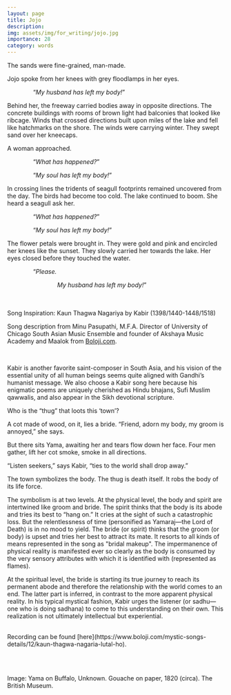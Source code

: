 ```yaml
---
layout: page
title: Jojo
description: 
img: assets/img/for_writing/jojo.jpg
importance: 28
category: words
---
```


The sands were fine-grained, man-made.

Jojo spoke from her knees with grey floodlamps in her eyes.

&emsp;&emsp;&emsp;&emsp; “*My husband has left my body!*”

Behind her, the freeway carried bodies away in opposite directions. The concrete buildings with rooms of brown light had balconies that looked like ribcage.
Winds that crossed directions built upon miles of the lake and fell like hatchmarks on the shore. The winds were carrying winter. They swept sand over her kneecaps.

A woman approached.

&emsp;&emsp;&emsp;&emsp; “*What has happened?*”

&emsp;&emsp;&emsp;&emsp; “*My soul has left my body!*”

In crossing lines the tridents of seagull footprints remained uncovered from the day. The birds had become too cold. The lake continued to boom. She heard a seagull ask her.

&emsp;&emsp;&emsp;&emsp; “*What has happened?*”

&emsp;&emsp;&emsp;&emsp; “*My soul has left my body!*”

The flower petals were brought in. They were gold and pink and encircled her knees like the sunset. They slowly carried her towards the lake. Her eyes closed before they touched the water.

&emsp;&emsp;&emsp;&emsp; “*Please.*

&emsp;&emsp;&emsp;&emsp;&emsp;&emsp;&emsp;&emsp; *My husband has left my body!*”



<br/><br/>
Song Inspiration: Kaun Thagwa Nagariya by Kabir (1398/1440-1448/1518)

Song description from Minu Pasupathi, M.F.A. Director of University of Chicago South Asian Music Ensemble and founder of Akshaya Music Academy and Maalok from [Boloji.com](https://www.boloji.com/mystic-songs-details/12/kaun-thagwa-nagaria-lutal-ho).

<br/>

Kabir is another favorite saint-composer in South Asia, and his vision of the essential unity of all human beings seems quite aligned with Gandhi’s humanist message. We also choose a Kabir song here because his enigmatic poems are uniquely cherished as Hindu bhajans, Sufi Muslim qawwalis, and also appear in the Sikh devotional scripture. 
 
Who is the “thug” that loots this ‘town’?  

A cot made of wood, on it, lies a bride. “Friend, adorn my body, my groom is annoyed,” she says. 

But there sits Yama, awaiting her and tears flow down her face. Four men gather, lift her cot smoke, smoke in all directions. 

“Listen seekers,” says Kabir, “ties to the world shall drop away.”  
 
The town symbolizes the body. The thug is death itself. It robs the body of its life force.  

The symbolism is at two levels. At the physical level, the body and spirit are intertwined like groom and bride. The spirit thinks that the body is its abode and tries its best to “hang on.” It cries at the sight of such a catastrophic loss. But the relentlessness of time (personified as Yamaraj—the Lord of Death) is in no mood to yield. The bride (or spirit) thinks that the groom (or body) is upset and tries her best to attract its mate. It resorts to all kinds of means represented in the song as "bridal makeup". The impermanence of physical reality is manifested ever so clearly as the body is consumed by the very sensory attributes with which it is identified with (represented as flames).  

At the spiritual level, the bride is starting its true journey to reach its permanent abode and therefore the relationship with the world comes to an end. The latter part is inferred, in contrast to the more apparent physical reality. In his typical mystical fashion, Kabir urges the listener (or sadhu—one who is doing sadhana) to come to this understanding on their own. This realization is not ultimately intellectual but experiential.  

<br/>
Recording can be found [here](https://www.boloji.com/mystic-songs-details/12/kaun-thagwa-nagaria-lutal-ho).

<br/><br/>

Image: Yama on Buffalo, Unknown. Gouache on paper, 1820 (circa). The British Museum.
